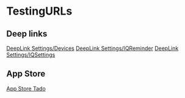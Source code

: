 # TestingURLs

## Deep links
<a href="tado://devices">DeepLink Settings/Devices</a>
<a href="tado://energy-iq-reminder">DeepLink Settings/IQReminder</a>
<a href="tado://energy-iq-settings">DeepLink Settings/IQSettings</a>

## App Store
<a href="https://apps.apple.com/es/app/tado/id574418486">App Store Tado</a>
